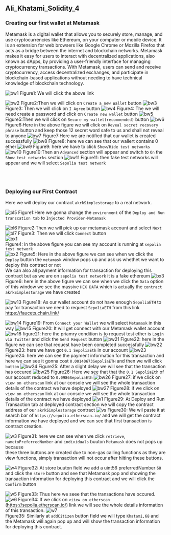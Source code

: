 

## Ali_Khatami_Solidity_4
### Creating our first wallet at Metamask
Metamask is a digital wallet that allows you to securely store, manage, and use cryptocurrencies like Ethereum, on your computer or mobile device. It is an extension for web browsers like Google Chrome or Mozilla Firefox that acts as a bridge between the internet and blockchain networks. Metamask makes it easy for users to interact with decentralized applications, also known as dApps, by providing a user-friendly interface for managing cryptocurrency transactions. With Metamask, users can send and receive cryptocurrency, access decentralized exchanges, and participate in blockchain-based applications without needing to have technical knowledge of blockchain technology.<br>

![bw1](https://user-images.githubusercontent.com/89090776/229453645-ec99c901-f57c-4a21-be9c-6eb9d8607b4e.jpg)
Figure1: We will click the above link

![bw2](https://user-images.githubusercontent.com/89090776/229454593-b1830afd-f8a9-41fa-a236-1c05a0db2350.jpg)
Figure2:Then we will click on ```Create a new Wallet``` button
![bw3](https://user-images.githubusercontent.com/89090776/229454846-b115ef17-c8c5-4b49-87d5-3e61e4a0ab22.jpg)
Figure3: Then we will click on ```I Agree``` button
![bw4](https://user-images.githubusercontent.com/89090776/229455313-a630407e-2ac5-498d-a38d-c39a8e2d0a52.jpg)
Figure4: The we will need create a password and click on ```Create new wallet``` button
![bw5](https://user-images.githubusercontent.com/89090776/229455931-7660dd94-21c8-4456-b1a4-a8cb7e2a11b6.jpg)
Figure5:Then we will click on ```Secure my wallet(recommended)``` button
![bw6](https://user-images.githubusercontent.com/89090776/229456374-feb28808-e1c6-4152-9b3d-3c3b3aba2337.jpg)
Figure6:Here in the above figure we will click on ```Reveal secret recovery phrase``` button and keep those 12 secret word safe to us and shall not reveal to anyone
![bw7](https://user-images.githubusercontent.com/89090776/229457301-2bc54fff-be45-41cf-886b-787e43f7807b.jpg)
Figure7:Here we are notified that our wallet is created successfully
![bw8](https://user-images.githubusercontent.com/89090776/229457967-29acda06-f9ef-4998-bd85-7cab8b9fea8a.jpg)
Figure8: here we can see that our wallert contains 0 ether
![bw9](https://user-images.githubusercontent.com/89090776/229462131-d5515ebe-52cb-4f4b-b64b-6297bd0d0de3.jpg)
Figure9: here we have to click ```Show/Hide test networks```
![bw10](https://user-images.githubusercontent.com/89090776/229462711-7fb9915c-cf4e-45ea-877a-7da2e61e2030.jpg)
Figure10:Then an ```Advanced``` section will appear and switch to ```On``` the ```Show test networks``` section
![bw11](https://user-images.githubusercontent.com/89090776/229463691-a0b6395e-48ba-45ae-9ead-2d21b955171c.jpg)
Figure11: then fake test networks will appear and we will select ```Sepolia test network```

<br><br>
### Deploying our First Contract
Here we will deploy our contract ```akrkSimplestorage``` to a real network.

![bl5](https://user-images.githubusercontent.com/89090776/227702198-845d3473-de44-4e26-b19a-0ea363ccec88.jpg)
Figure1:Here we gonna change the ```environment``` of the ```Deploy and Run transcation tab``` to ```Injected Provider-Metamask```<br>

![bl6](https://user-images.githubusercontent.com/89090776/227702229-ad7557e6-d41f-4807-8c97-88b39a94e488.jpg)
Figure2:Then we will pick up our metamask account and select ```Next```<br>
![bl7](https://user-images.githubusercontent.com/89090776/227702411-2a1e3a59-be41-4262-8608-0c9c64bcc414.jpg)
Figure3: Then we will click ```Connect``` button <br>
![bx1](https://user-images.githubusercontent.com/89090776/227889927-e99e9214-430c-4f8c-be36-b95ed407fed4.jpg)<br>
Figure4:  In the above figure you can see my account is running at ```sepolia test network```<br>
![bx2](https://user-images.githubusercontent.com/89090776/227892451-3f2e9bfd-ffc4-446b-a1e2-d121db18e2e6.jpg)
Figure5: Here in the above figure we can see when we click the ```Deploy``` button the ```metamask``` window pops up and ask us whethet we want to deploy this contract or not<br>
We can also all payment information for  transaction for deploying this contract but as we are on ```sepolia test network``` it is a fake ethereum
![bx3](https://user-images.githubusercontent.com/89090776/227894829-1d1c1623-e7d6-4481-9e6a-e04fea601f6a.jpg)
Figure6: here in the above figure we can see when we click the ```Data``` option of this window we see the massive ```HEX DATA``` which is actually the ```contract akrkSimplestorage``` we have created<br>

![bw13](https://user-images.githubusercontent.com/89090776/229464319-9008027b-ee8b-4009-865f-692303468a5c.jpg)
Figure18: As our wallet account do not have enough ```SepoliaETH``` to pay for transaction we need to request ```SepoliaETH``` from this link 
https://faucets.chain.link/

![bw14](https://user-images.githubusercontent.com/89090776/229464804-dee7350f-21e8-4a99-8988-c8db1ee5625b.jpg)
Figure19: From ```Connect your Wallet``` we will select ```Metamask``` in this way
![bw15](https://user-images.githubusercontent.com/89090776/229465126-383ab8d1-a084-44f7-b16c-dd44d4f52652.jpg)
Figure20: It will get connect with our Metamask wallet account
![bw18](https://user-images.githubusercontent.com/89090776/229466382-9362d06b-be89-40cb-9f8f-01a88f8a8dca.jpg)
figure21: here the priamry condition is to request test ether is ```Login via Twitter```  and click the ```Send Request``` button
![bw21](https://user-images.githubusercontent.com/89090776/229466953-c7ed29fd-d0cf-4011-bdf6-4636c6d557cc.jpg)
Figure22: here in the figure we can see that request have been completed successfully
![bw22](https://user-images.githubusercontent.com/89090776/229467543-a3810d9d-a8ab-43fe-b014-5124741475b0.jpg)
Figure23: here we have got ```0.1 SepoliaEth``` in our account
![bw23](https://user-images.githubusercontent.com/89090776/229468079-02bceece-5fb5-4319-a4be-3126cc64de83.jpg)
Figure24: here we can see the payment information for this transaction and here we can see it gonna cost ```0.00140673SepoliaETH```  and then we will click ```button```
![bw24](https://user-images.githubusercontent.com/89090776/229468113-1ac8aee8-c3d4-4850-ad7f-85d6dfda3399.jpg)
Figure25: After a slight delay we will see that the transaction has occured
![bw25](https://user-images.githubusercontent.com/89090776/229468161-d0591b5a-1d67-40ca-9c18-cae95ed81e1a.jpg)
Figure26: Here we see that that the ```0.1 SepoliaEth``` of our account reduced to ```0.0986SepoliaEth```
![bw26](https://user-images.githubusercontent.com/89090776/229468205-2f07b095-1a02-419f-bc7e-865a38eab0d4.jpg)
Figure27: if we click on ```view on etherscan``` link at our console we will see the whole transaction details of the contract we have deployed 
![bw27](https://user-images.githubusercontent.com/89090776/229468247-f5da8813-b5c1-4d7c-9bc0-b3aa5f3e2d09.jpg)
Figure28: if we click on ```view on etherscan``` link at our console we will see the whole transaction details of the contract we have deployed
![w1](https://user-images.githubusercontent.com/89090776/230834727-fa2da7a3-160f-4dc8-9ba5-07a8fa4fdc05.jpg)
Figure29: At Deploy and Run Transaction tab at deployed contract section we will copy the contract address of our ```akrkSimplestorage``` contract
![vs](https://user-images.githubusercontent.com/89090776/230765191-033fe89d-9eb9-42cd-aefa-9b5ce6689528.jpg)
Figure30: We wil paste it at search bar of ```https://sepolia.etherscan.io/``` and we will get the contract information we have deployed and we can see that first transaction is contract creation.

![w3](https://user-images.githubusercontent.com/89090776/230838001-45fb5e5e-be0f-407e-8435-9d6754448f7c.jpg)
Figure31: here we can see when we click ```retrieve```, ```nametoPreferredNumber``` and ```individuals``` buuton ```Metamask``` does not pops up because<br>
these three buttons are created due to non-gas calling functions as they are view functions, simply transaction will not occur after hiiting these buttons.

![w4](https://user-images.githubusercontent.com/89090776/230840857-3bb9587f-5d25-4953-baa9-53587b2e7d7b.jpg)
Figure32: At store buuton field we add a uint56 preferredNumber ```68``` and click the ```store``` button and see that Metamask pop and showing the transaction information for deploying this contract and we will click the ```Confirm``` button

![w5](https://user-images.githubusercontent.com/89090776/230842215-1f7858a6-b779-4fac-ad63-1464dd262b2d.jpg)
Figure33: Thus here we seee that the transactions have occured.
![w6](https://user-images.githubusercontent.com/89090776/230842945-cfa63f48-c3f4-471d-ae6e-a1684a66032d.jpg)
Figure34: If we click on ```viiew on etherscan``` (https://sepolia.etherscan.io/) link we will see the whole details information of this transaction.
![w7](https://user-images.githubusercontent.com/89090776/230843485-e162ace2-35c5-4ecf-866b-f641324cfc3a.jpg)\
Figure35: Similarly at ```addCitizen``` button field we will type ```Khatami,68``` and the Metamask will again pop up and will show the transaction information for deploying this contract.



















